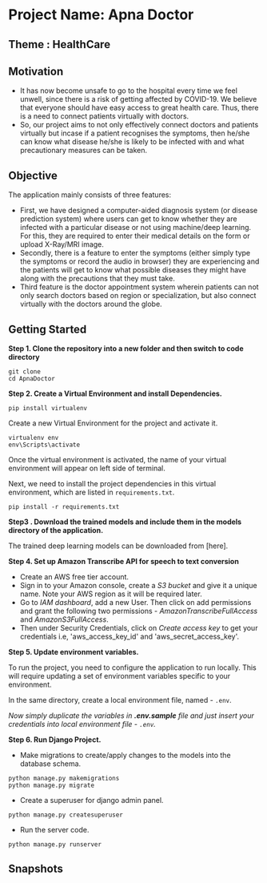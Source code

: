 # Project Name: Apna Doctor

## Theme : HealthCare

## Motivation
- It has now become unsafe to go to the hospital every time we feel unwell, since there is a risk of getting affected by COVID-19. We believe that everyone should have easy access to great health care. Thus, there is a need to connect patients virtually with doctors.
- So, our project aims to not only effectively connect doctors and patients virtually but incase if a patient recognises the symptoms, then he/she can know what disease he/she is likely to be infected with and what precautionary measures can be taken.

## Objective
The application mainly consists of three features: 
- First, we have designed a computer-aided diagnosis system (or disease prediction system) where users can get to know whether they are infected with a particular disease or not using machine/deep learning. For this, they are required to enter their medical details on the form or upload X-Ray/MRI image. 
- Secondly, there is a feature to enter the symptoms (either simply type the symptoms or record the audio in browser) they are experiencing and the patients will get to know what possible diseases they might have along with the precautions that they must take. 
- Third feature is the doctor appointment system wherein patients can not only search doctors based on region or specialization, but also connect virtually with the doctors around the globe.

## Getting Started

**Step 1. Clone the repository into a new folder and then switch to code directory**

```
git clone 
cd ApnaDoctor
```

**Step 2. Create a Virtual Environment and install Dependencies.**

```
pip install virtualenv
```

Create a new Virtual Environment for the project and activate it.

```
virtualenv env
env\Scripts\activate
```
Once the virtual environment is activated, the name of your virtual environment will appear on left side of terminal.

Next, we need to install the project dependencies in this virtual environment, which are listed in `requirements.txt`.

```
pip install -r requirements.txt
```

**Step3 . Download the trained models and include them in the models directory of the application.**

The trained deep learning models can be downloaded from [here].


**Step 4. Set up Amazon Transcribe API for speech to text conversion**

- Create an AWS free tier account.
- Sign in to your Amazon console, create a _S3 bucket_ and give it a unique name. Note your AWS region as it will be required later.
- Go to _IAM dashboard_, add a new User. Then click on add permissions and grant the following two permissions - _AmazonTranscribeFullAccess_ and _AmazonS3FullAccess_.
- Then under Security Credentials, click on _Create access key_ to get your credentials i.e,  'aws_access_key_id' and 'aws_secret_access_key'.


**Step 5. Update environment variables.**

To run the project, you need to configure the application to run locally. This will require updating a set of environment variables specific to your environment.

In the same directory, create a local environment file, named - `.env`.

_Now simply duplicate the variables in __.env.sample__ file and just insert your credentials into local environment file - `.env`._


**Step 6. Run Django Project.**
- Make migrations to create/apply changes to the models into the database schema.
```
python manage.py makemigrations
python manage.py migrate
```

- Create a superuser for django admin panel.
```
python manage.py createsuperuser
```

- Run the server code.
```
python manage.py runserver
```

## Snapshots